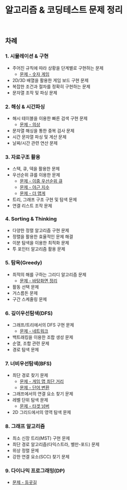 # 알고리즘 & 코딩테스트 문제 정리

<br />

## 차례

### 1. 시뮬레이션 & 구현
- 주어진 규칙에 따라 상황을 단계별로 구현하는 문제
  - [문제 - 숫자 게임](프로그래머스/3/12987. 숫자 게임)
- 2D/3D 배열을 활용한 게임 보드 구현 문제
- 복잡한 조건과 절차를 정확히 구현하는 문제
- 문자열 조작 및 파싱 문제

### 2. 해싱 & 시간파싱
- 해시 테이블을 이용한 빠른 검색 구현 문제
  - [문제 - 의상](프로그래머스/2/42578. 의상)
- 문자열 해싱을 통한 중복 검사 문제
- 시간 문자열 파싱 및 게산 문제
- 날짜/시간 관련 연산 문제

### 3. 자료구조 활용
- 스택, 큐, 덱을 활용한 문제
- 우선순위 큐를 이용한 문제
  - [문제 - 이중 우선순위 큐](https://github.com/minhyeok2487/AlgorithmCodingTest_Java/tree/main/%ED%94%84%EB%A1%9C%EA%B7%B8%EB%9E%98%EB%A8%B8%EC%8A%A4/3/42628.%E2%80%85%EC%9D%B4%EC%A4%91%EC%9A%B0%EC%84%A0%EC%88%9C%EC%9C%84%ED%81%90)
  - [문제 - 야근 지수](https://github.com/minhyeok2487/AlgorithmCodingTest_Java/tree/main/%ED%94%84%EB%A1%9C%EA%B7%B8%EB%9E%98%EB%A8%B8%EC%8A%A4/3/12927.%E2%80%85%EC%95%BC%EA%B7%BC%E2%80%85%EC%A7%80%EC%88%98)
  - [문제 - 더 맵게](https://github.com/minhyeok2487/AlgorithmCodingTest_Java/tree/main/%ED%94%84%EB%A1%9C%EA%B7%B8%EB%9E%98%EB%A8%B8%EC%8A%A4/2/42626.%E2%80%85%EB%8D%94%E2%80%85%EB%A7%B5%EA%B2%8C)
- 트리, 그래프 구조 구현 및 탐색 문제
- 연결 리스트 조작 문제

### 4. Sorting & Thinking
- 다양한 정렬 알고리즘 구현 문제
- 정렬을 활용한 효율적인 문제 해결
- 이분 탐색을 이용한 최적화 문제
- 투 포인터 알고리즘 활용 문제

### 5. 탐욕(Greedy)
- 최적의 해를 구하는 그리디 알고리즘 문제
  - [문제 - 바탕화면 정리](프로그래머스/1/161990. 바탕화면 정리) 
- 활동 선택 문제
- 거스름돈 문제
- 구간 스케줄링 문제

### 6. 깊이우선탐색(DFS)
- 그래프/트리에서의 DFS 구현 문제
  - [문제 - 네트워크](프로그래머스/3/43162. 네트워크)
- 백트래킹을 이용한 조합 생성 문제
- 순열, 조합 관련 문제
- 경로 탐색 문제

### 7. 너비우선탐색(BFS)
- 최단 경로 찾기 문제
  - [문제 - 게임 맵 최단 거리](프로그래머스/2/1844. 게임 맵 최단거리)
  - [문제 - 단어 변환](프로그래머스/3/43163. 단어 변환)
- 그래프에서의 연결 요소 찾기 문제
- 레벨 단위 탐색 문제
  - [문제 - 타겟 넘버](프로그래머스/2/43165. 타겟 넘버)
- 2D 그리드에서의 영역 탐색 문제

### 8. 그래프 알고리즘
- 최소 신장 트리(MST) 구현 문제
- 최단 경로 알고리즘(다익스트라, 벨만-포드) 문제
- 위상 정렬 문제
- 강한 연결 요소(SCC) 찾기 문제

### 9. 다이나믹 프로그래밍(DP)
- [문제 - 등굣길](프로그래머스/3/42898. 등굣길)
